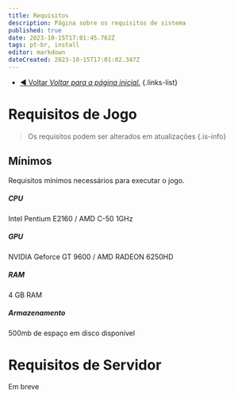 ```yaml
---
title: Requisitos
description: Página sobre os requisitos de sistema
published: true
date: 2023-10-15T17:01:45.762Z
tags: pt-br, install
editor: markdown
dateCreated: 2023-10-15T17:01:02.347Z
---
```


- [:arrow_backward: Voltar *Voltar para a página inicial.*](/home#geral)
{.links-list}
# Requisitos de Jogo
> Os requisitos podem ser alterados em atualizações
{.is-info}

## Mínimos
Requisitos mínimos necessários para executar o jogo.
##### CPU
Intel Pentium E2160 / AMD C-50 1GHz
##### GPU
NVIDIA Geforce GT 9600 / AMD RADEON 6250HD
##### RAM
4 GB RAM
##### Armazenamento
500mb de espaço em disco disponível

# Requisitos de Servidor
Em breve